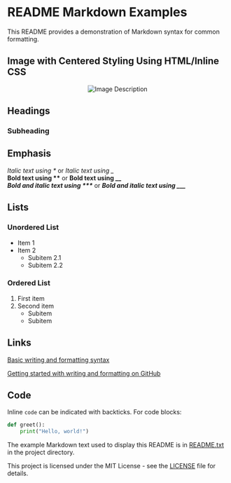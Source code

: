 # README Markdown Examples

This README provides a demonstration of Markdown syntax for common formatting.

## Image with Centered Styling Using HTML/Inline CSS
<p align="center">
  <img src="path_to_your_image.jpg" alt="Image Description">
</p>

## Headings

### Subheading

## Emphasis

*Italic text using \** or _Italic text using \__  
**Bold text using \*\*** or __Bold text using \_\___  
***Bold and italic text using \*\*\**** or ___Bold and italic text using \_\_\____

## Lists

### Unordered List
- Item 1
- Item 2
  - Subitem 2.1
  - Subitem 2.2

### Ordered List
1. First item
2. Second item
   - Subitem
   - Subitem

## Links

[Basic writing and formatting syntax](https://docs.github.com/en/get-started/writing-on-github/getting-started-with-writing-and-formatting-on-github/basic-writing-and-formatting-syntax)  

[Getting started with writing and formatting on GitHub](https://docs.github.com/en/get-started/writing-on-github/getting-started-with-writing-and-formatting-on-github)

## Code

Inline `code` can be indicated with backticks. For code blocks:

```python
def greet():
    print("Hello, world!")
```

The example Markdown text used to display this README is in [README.txt](README.txt) in the project directory.

This project is licensed under the MIT License - see the [LICENSE](LICENSE) file for details.
